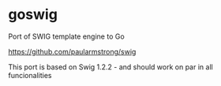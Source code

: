 goswig
======

Port of SWIG template engine to Go

https://github.com/paularmstrong/swig

This port is based on Swig 1.2.2 - and should work on par in all funcionalities
